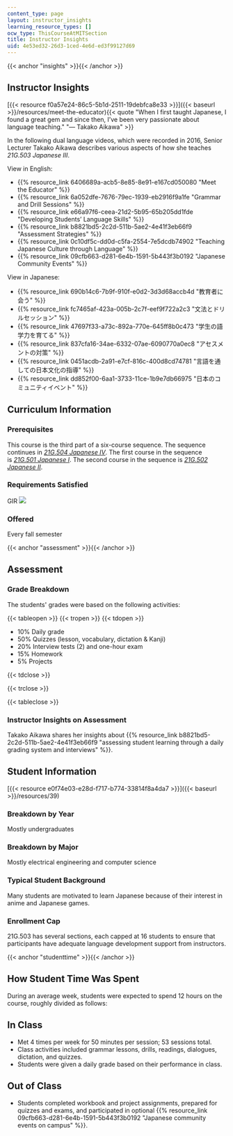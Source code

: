 ```yaml
---
content_type: page
layout: instructor_insights
learning_resource_types: []
ocw_type: ThisCourseAtMITSection
title: Instructor Insights
uid: 4e53ed32-26d3-1ced-4e6d-ed3f99127d69
---
```


{{< anchor "insights" >}}{{< /anchor >}}

Instructor Insights
-------------------

[{{< resource f0a57e24-86c5-5b1d-2511-19debfca8e33 >}}]({{< baseurl >}}/resources/meet-the-educator){{< quote "When I first taught Japanese, I found a great gem and since then, I’ve been very passionate about language teaching." "— Takako Aikawa" >}}

In the following dual language videos, which were recorded in 2016, Senior Lecturer Takako Aikawa describes various aspects of how she teaches _21G.503 Japanese III_.

View in English:

*   {{% resource_link 6406689a-acb5-8e85-8e91-e167cd050080 "Meet the Educator" %}}
*   {{% resource_link 6a052dfe-7676-79ec-1939-eb2916f9a1fe "Grammar and Drill Sessions" %}}
*   {{% resource_link e66a97f6-ceea-21d2-5b95-65b205dd1fde "Developing Students’ Language Skills" %}}
*   {{% resource_link b8821bd5-2c2d-511b-5ae2-4e41f3eb66f9 "Assessment Strategies" %}}
*   {{% resource_link 0c10df5c-dd0d-c5fa-2554-7e5dcdb74902 "Teaching Japanese Culture through Language" %}}
*   {{% resource_link 09cfb663-d281-6e4b-1591-5b443f3b0192 "Japanese Community Events" %}}

View in Japanese:

*   {{% resource_link 690b14c6-7b9f-910f-e0d2-3d3d68accb4d "教育者に会う" %}}
*   {{% resource_link fc7465af-423a-005b-2c7f-eef9f722a2c3 "文法とドリルセッション" %}}
*   {{% resource_link 47697f33-a73c-892a-770e-645ff8b0c473 "学生の語学力を育てる" %}} 
*   {{% resource_link 837cfa16-34ae-6332-07ae-6090770a0ec8 "アセスメントの対策" %}}
*   {{% resource_link 0451acdb-2a91-e7cf-816c-400d8cd74781 "言語を通しての日本文化の指導" %}}
*   {{% resource_link dd852f00-6aa1-3733-11ce-1b9e7db66975 "日本のコミュニティイベント" %}}

Curriculum Information
----------------------

### Prerequisites

This course is the third part of a six-course sequence. The sequence continues in [_21G.504 Japanese IV_](/courses/21g-504-japanese-iv-spring-2009/). The first course in the sequence is [_21G.501 Japanese I_](/courses/21g-501-japanese-i-fall-2012/). The second course in the sequence is [_21G.502 Japanese II_](/courses/21g-502-japanese-ii-spring-2013/).

### Requirements Satisfied

GIR ![](/images/educator/icon-question-gir.png)

### Offered

Every fall semester

{{< anchor "assessment" >}}{{< /anchor >}}

Assessment
----------

### Grade Breakdown

The students' grades were based on the following activities:

{{< tableopen >}}
{{< tropen >}}
{{< tdopen >}}
- 10% Daily grade
- 50% Quizzes (lesson, vocabulary, dictation & Kanji)
- 20% Interview tests (2) and one-hour exam
- 15% Homework
- 5% Projects

{{< tdclose >}}

{{< trclose >}}

{{< tableclose >}}

### Instructor Insights on Assessment

Takako Aikawa shares her insights about {{% resource_link b8821bd5-2c2d-511b-5ae2-4e41f3eb66f9 "assessing student learning through a daily grading system and interviews" %}}.

Student Information
-------------------

[{{< resource e0f74e03-e28d-f717-b774-33814f8a4da7 >}}]({{< baseurl >}}/resources/39)

### Breakdown by Year

Mostly undergraduates

### Breakdown by Major

Mostly electrical engineering and computer science

### Typical Student Background

Many students are motivated to learn Japanese because of their interest in anime and Japanese games.

### Enrollment Cap

21G.503 has several sections, each capped at 16 students to ensure that participants have adequate language development support from instructors.

{{< anchor "studenttime" >}}{{< /anchor >}}

How Student Time Was Spent
--------------------------

During an average week, students were expected to spend 12 hours on the course, roughly divided as follows:

In Class
--------

*   Met 4 times per week for 50 minutes per session; 53 sessions total.
*   Class activities included grammar lessons, drills, readings, dialogues, dictation, and quizzes.
*   Students were given a daily grade based on their performance in class.

Out of Class
------------

*   Students completed workbook and project assignments, prepared for quizzes and exams, and participated in optional {{% resource_link 09cfb663-d281-6e4b-1591-5b443f3b0192 "Japanese community events on campus" %}}.